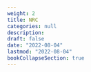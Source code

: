 ```yaml
---
weight: 2
title: NRC
categories: null
description: 
draft: false
date: "2022-08-04"
lastmod: "2022-08-04"
bookCollapseSection: true
---
```


